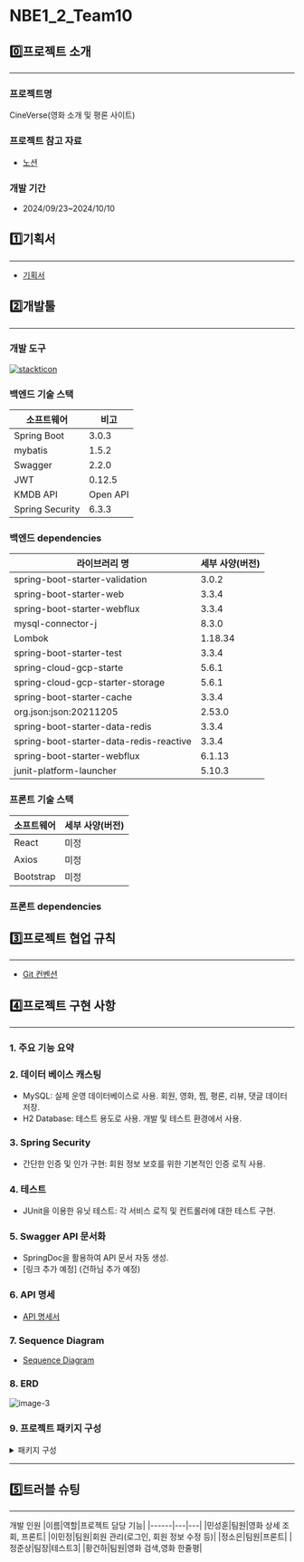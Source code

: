 # NBE1_2_Team10

## 0️⃣프로젝트 소개
---
### 프로젝트명
CineVerse(영화 소개 및 평론 사이트)
 
### 프로젝트 참고 자료
* [노션](https://www.notion.so/10-73b6a79c52864a1180dd000f85fafa0d)

### 개발 기간
* 2024/09/23~2024/10/10

## 1️⃣기획서
---
* [기획서](https://www.notion.so/10-35c8a466484541f59a01e0f2697663cb#722fc23c3df7433991eb46ab01c74900)

## 2️⃣개발툴
---
### 개발 도구

[![stackticon](https://firebasestorage.googleapis.com/v0/b/stackticon-81399.appspot.com/o/images%2F1728542745170?alt=media&token=684f61eb-f61e-4ef8-8989-1e145ca4099a)](https://github.com/msdio/stackticon)

### 백엔드 기술 스택
| 소프트웨어           | 비고       |
|-----------------|----------|
| Spring Boot     | 3.0.3    |
| mybatis         | 1.5.2    |
| Swagger         | 2.2.0    |
| JWT             | 0.12.5   |
| KMDB API    | Open API |
| Spring Security | 6.3.3        |

### 백엔드 dependencies
| 라이브러리 명                                 | 세부 사양(버전) |
|-----------------------------------------|-----------|
| spring-boot-starter-validation          | 3.0.2     |
| spring-boot-starter-web                 | 3.3.4     |
| spring-boot-starter-webflux             | 3.3.4     |
| mysql-connector-j                       | 8.3.0     |
| Lombok                                  | 1.18.34   |
| spring-boot-starter-test                | 3.3.4     |
| spring-cloud-gcp-starte                 | 5.6.1     |
| spring-cloud-gcp-starter-storage        | 5.6.1     |
| spring-boot-starter-cache               | 3.3.4     |
| org.json:json:20211205                  | 2.53.0    |
| spring-boot-starter-data-redis          | 3.3.4     |
| spring-boot-starter-data-redis-reactive | 3.3.4     |
| spring-boot-starter-webflux             | 6.1.13    |
| junit-platform-launcher                 | 5.10.3    |


### 프론트 기술 스택
| 소프트웨어     | 세부 사양(버전) |
|-----------|-----------|
| React     | 미정        |
| Axios     | 미정        |
| Bootstrap | 미정        |

### 프론트 dependencies


## 3️⃣프로젝트 협업 규칙
---
* [Git 컨벤션](https://github.com/prgrms-be-devcourse/NBE1_2_Team10/blob/main/git%20convention/README.md)


## 4️⃣프로젝트 구현 사항
---

### 1. 주요 기능 요약
### 2. 데이터 베이스 캐스팅
* MySQL: 실제 운영 데이터베이스로 사용. 회원, 영화, 찜, 평론, 리뷰, 댓글 데이터 저장.
* H2 Database: 테스트 용도로 사용. 개발 및 테스트 환경에서 사용.

### 3. Spring Security
* 간단한 인증 및 인가 구현: 회원 정보 보호를 위한 기본적인 인증 로직 사용.

### 4. 테스트
* JUnit을 이용한 유닛 테스트: 각 서비스 로직 및 컨트롤러에 대한 테스트 구현.

### 5. Swagger API 문서화
* SpringDoc을 활용하여 API 문서 자동 생성.
* [링크 추가 예정] (건하님 추가 예정)

### 6. API 명세
* [API 명세서](https://www.notion.so/API-09eb6088fc2143f6928fe70135e73405)

### 7. Sequence Diagram
* [Sequence Diagram](https://www.notion.so/11990d1ee4be810593e0f3a71943910b)

### 8. ERD
![image-3](https://github.com/user-attachments/assets/e0dc7923-1ba3-4389-bc5d-325a5fd1536b)


### 9. 프로젝트 패키지 구성
<details><summary> 패키지 구성 </summary>
    application

    ├─main
    │  ├─java
    │  │  └─core
    │  │      └─application
    │  │          │  Application.java
    │  │          │
    
    │  │          ├─config
    │  │          │  │  PrivateConfig.java
    │  │          │  │  SwaggerConfig.java
    │  │          │  │  WebClientConfig.java
    │  │          │  │
    
    │  │          │  └─mybatis
    │  │          │          MyBatisConfig.java
    │  │          │          UUIDTypeHandler.java
    │  │          │
    
    │  │          ├─movies
    │  │          │  ├─constant
    │  │          │  │      CommentSort.java
    │  │          │  │      Genre.java
    │  │          │  │      MovieSearch.java
    │  │          │  │
    
    │  │          │  ├─controller
    │  │          │  │      CommentController.java
    │  │          │  │      GlobalExceptionHandler.java
    │  │          │  │      MovieController.java
    │  │          │  │      MovieExceptionAdvice.java
    │  │          │  │
    
    │  │          │  ├─exception
    │  │          │  │      ExceptionResult.java
    │  │          │  │      InvalidReactionException.java
    │  │          │  │      NoMovieException.java
    │  │          │  │      NotFoundCommentException.java
    │  │          │  │      WrongAccessException.java
    │  │          │  │      WrongWriteCommentException.java
    │  │          │  │
    
    │  │          │  ├─models
    │  │          │  │  ├─dto
    │  │          │  │  │      CommentReactionRespDTO.java
    │  │          │  │  │      CommentRespDTO.java
    │  │          │  │  │      CommentWriteReqDTO.java
    │  │          │  │  │      MainPageMovieRespDTO.java
    │  │          │  │  │      MainPageMoviesRespDTO.java
    │  │          │  │  │      MovieDetailRespDTO.java
    │  │          │  │  │      MovieSearchRespDTO.java
    │  │          │  │  │
    
    │  │          │  │  └─entities
    │  │          │  │          CachedMovieEntity.java
    │  │          │  │          CommentEntity.java
    │  │          │  │
    
    │  │          │  ├─repositories
    │  │          │  │  │  CachedMovieRepository.java
    │  │          │  │  │  CachedMovieRepositoryImpl.java
    │  │          │  │  │  CommentDislikeRepository.java
    │  │          │  │  │  CommentLikeRepository.java
    │  │          │  │  │  CommentRepository.java
    │  │          │  │  │  CommentRepositoryImpl.java
    │  │          │  │  │
    
    │  │          │  │  └─mapper
    │  │          │  │          CachedMovieMapper.java
    │  │          │  │          CommentDislikeMapper.java
    │  │          │  │          CommentLikeMapper.java
    │  │          │  │          CommentMapper.java
    │  │          │  │
    
    │  │          │  └─service
    │  │          │          CommentService.java
    │  │          │          MovieService.java
    │  │          │          MovieServiceImpl.java
    │  │          │
    
    │  │          ├─reviews
    │  │          │  │  ReviewExceptionHandler.java
    │  │          │  │
    
    │  │          │  ├─controllers
    │  │          │  │      ReviewCommentController.java
    │  │          │  │
    
    │  │          │  ├─exceptions
    │  │          │  │      InvalidCommentContentException.java
    │  │          │  │      NoReviewCommentFoundException.java
    │  │          │  │      NoReviewFoundException.java
    │  │          │  │      NotCommentOwnerException.java
    │  │          │  │
    
    │  │          │  ├─models
    │  │          │  │  ├─dto
    │  │          │  │  │  ├─request
    │  │          │  │  │  │      CommonCommentReqDTO.java
    │  │          │  │  │  │      CreateCommentReqDTO.java
    │  │          │  │  │  │      EditCommentReqDTO.java
    │  │          │  │  │  │
    
    │  │          │  │  │  └─response
    │  │          │  │  │          CommonCommentRespDTO.java
    │  │          │  │  │          CreateCommentRespDTO.java
    │  │          │  │  │          EditCommentRespDTO.java
    │  │          │  │  │          MessageRespDTO.java
    │  │          │  │  │          ShowCommentsRespDTO.java
    │  │          │  │  │
    
    │  │          │  │  └─entities
    │  │          │  │          ReviewCommentEntity.java
    │  │          │  │          ReviewEntity.java
    │  │          │  │
    
    │  │          │  ├─repositories
    │  │          │  │  │  ReviewCommentRepository.java
    │  │          │  │  │  ReviewRepository.java
    │  │          │  │  │
    
    │  │          │  │  ├─mapper
    │  │          │  │  │      ReviewMapper.java
    │  │          │  │  │
    
    │  │          │  │  └─mybatis
    │  │          │  │          MyBatisReviewCommentRepository.java
    │  │          │  │          ReviewCommentMapperProvider.java
    │  │          │  │          ReviewMapperProvider.java
    │  │          │  │
    
    │  │          │  └─services
    │  │          │          ReviewCommentService.java
    │  │          │          ReviewCommentServiceImpl.java
    │  │          │          ReviewCommentSortOrder.java
    │  │          │          ReviewService.java
    │  │          │          ReviewSortOrder.java
    │  │          │
    
    │  │          └─users
    │  │              ├─mapper
    │  │              │      DibMapper.java
    │  │              │      UserMapper.java
    │  │              │
    
    │  │              ├─models
    │  │              │  ├─dto
    │  │              │  │      DibDetailRespDTO.java
    │  │              │  │      DibRespDTO.java
    │  │              │  │      MessageResponseDTO.java
    │  │              │  │      MyPageRespDTO.java
    │  │              │  │      UserDTO.java
    │  │              │  │
    
    │  │              │  └─entities
    │  │              │          DibEntity.java
    │  │              │          UserEntity.java
    │  │              │          UserRole.java
    │  │              │
    
    │  │              ├─repositories
    │  │              │      DibRepository.java
    │  │              │      DibRepositoryImpl.java
    │  │              │      UserRepository.java
    │  │              │      UserRepositoryImpl.java
    │  │              │
    
    │  │              └─service
    │  │                      DibService.java
    │  │                      DibServiceImpl.java
    │  │                      MyPageService.java
    │  │                      MyPageServiceImpl.java
    │  │                      UserService.java
    │  │
    
    │  └─resources
    │      │  application.properties
    │      │
    
    │      ├─mappers
    │      │  ├─movies
    │      │  │      CacheMovieMapper.xml
    │      │  │      CommentDislikeMapper.xml
    │      │  │      CommentLikeMapper.xml
    │      │  │      CommentMapper.xml
    │      │  │
    
    │      │  ├─review
    │      │  │      ReviewMapper.xml
    │      │  │
    
    │      │  └─users
    │      │          DibMapper.xml
    │      │          UserMapper.xml
    │      │
    
    │      └─privates
    │              private.properties
    │
    
    └─test
        └─java
            └─core
                └─application
                │  ApplicationTests.java
                │
    
                ├─movies
                │  ├─contoller
                │  │      MovieContollerTest.java
                │  │
    
                │  ├─repository
                │  │      CommentRepositoryTest.java
                │  │      MovieRepositoryTest.java
                │  │
    
                │  └─service
                │          CommentServiceTest.java
                │          MovieServiceTest.java
                │
    
                ├─reviews
                │  ├─repositories
                │  │      ReviewCommentRepositoryTest.java
                │  │
    
                │  └─services
                │          ReviewCommentServiceImplTest.java
                │
    
                └─users
                    ├─repositories
                    │      DibRepositoryImplTest.java
                    │      UserRepositoryImplTest.java
                    │
    
                    └─service
                            DibServiceImplTest.java
                            MyPageServiceImplTest.java

</details>

---

## 5️⃣트러블 슈팅


---
개발 인원
|이름|역할|프로젝트 담당 기능|
|------|---|---|
|민성훈|팀원|영화 상세 조회, 프론트|
|이민정|팀원|회원 관리(로그인, 회원 정보 수정 등)|
|정소은|팀원|프론트|
|정준상|팀장|테스트3|
|황건하|팀원|영화 검색,영화 한줄평|
